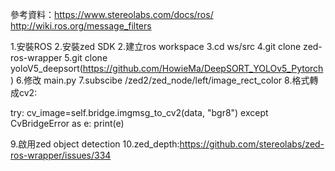 參考資料：https://www.stereolabs.com/docs/ros/
http://wiki.ros.org/message_filters

1.安裝ROS
2.安裝zed SDK
2.建立ros workspace
3.cd ws/src
4.git clone zed-ros-wrapper
5.git clone yoloV5_deepsort(https://github.com/HowieMa/DeepSORT_YOLOv5_Pytorch)
6.修改 main.py
7.subscibe /zed2/zed_node/left/image_rect_color
8.格式轉成cv2:

try:
        cv_image=self.bridge.imgmsg_to_cv2(data, "bgr8")
except CvBridgeError as e:
        print(e)
        
9.啟用zed object detection
10.zed_depth:https://github.com/stereolabs/zed-ros-wrapper/issues/334
